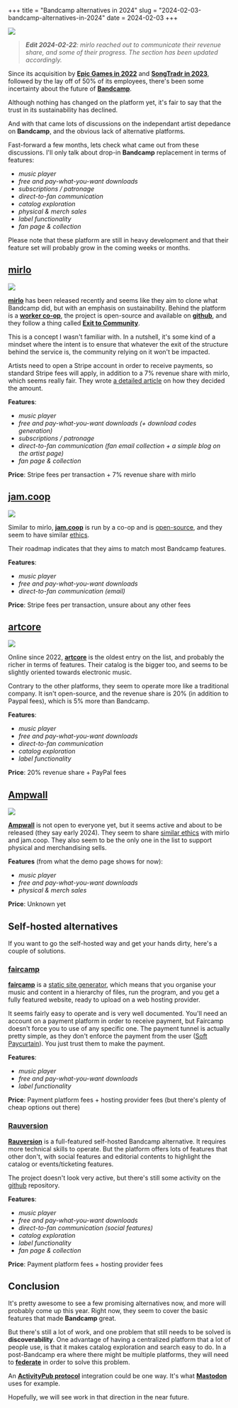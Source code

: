 +++
title = "Bandcamp alternatives in 2024"
slug = "2024-02-03-bandcamp-alternatives-in-2024"
date = 2024-02-03
+++

<img src="/images/20240203/bandcamp.png">


<section>

<blockquote>
	<em>
		<strong>Edit 2024-02-22</strong>: mirlo reached out to communicate their revenue share, and some of their progress. The section has been updated accordingly.
	</em>
</blockquote>

Since its acquisition by [**Epic Games in 2022**](https://blog.bandcamp.com/2022/03/02/bandcamp-is-joining-epic/) and [**SongTradr in 2023**](https://blog.bandcamp.com/2023/11/22/songtradr-acquires-bandcamp/), followed by the lay off of 50% of its employees, there's been some incertainty about the future of [**Bandcamp**](https://bandcamp.com/).

Although nothing has changed on the platform yet, it's fair to say that the trust in its sustainability has declined.

And with that came lots of discussions on the independant artist depedance on **Bandcamp**, and the obvious lack of alternative platforms.

Fast-forward a few months, lets check what came out from these discussions. I'll only talk about drop-in **Bandcamp** replacement in terms of features:
 - *music player*
 - *free and pay-what-you-want downloads*
 - *subscriptions / patronage*
 - *direct-to-fan communication*
 - *catalog exploration*
 - *physical & merch sales*
 - *label functionality*
 - *fan page & collection*

Please note that these platform are still in heavy development and that their feature set will probably grow in the coming weeks or months.

</section>

<section>

## [mirlo](https://mirlo.space/)

<img src="/images/20240203/mirlo.png">

[**mirlo**](https://mirlo.space/) has been released recently and seems like they aim to clone what Bandcamp did, but with an emphasis on sustainability. Behind the platform is a [**worker co-op**](https://en.wikipedia.org/wiki/Worker_cooperative), the project is open-source and available on [**github**](https://github.com/funmusicplace/mirlo/), and they follow a thing called [**Exit to Community**](https://blog.fracturedatlas.org/exit-to-community).

This is a concept I wasn't familiar with. In a nutshell, it's some kind of a mindset where the intent is to ensure that whatever the exit of the structure behind the service is, the community relying on it won't be impacted.

Artists need to open a Stripe account in order to receive payments, so standard Stripe fees will apply, in addition to a 7% revenue share with mirlo, which seems really fair. They wrote [a detailed article](https://mirlo.space/team/posts/16/) on how they decided the amount.

**Features**:
 - *music player*
 - *free and pay-what-you-want downloads (+ download codes generation)*
 - *subscriptions / patronage*
 - *direct-to-fan communication (fan email collection + a simple blog on the artist page)*
 - *fan page & collection*

**Price**: Stripe fees per transaction + 7% revenue share with mirlo

</section>
<section>

## [jam.coop](https://jam.coop)

<img src="/images/20240203/jamcoop.png">

Similar to mirlo, [**jam.coop**](https://jam.coop) is run by a co-op and is [open-source](https://github.com/freerange/jam-coop), and they seem to have similar [ethics](https://jam.coop/about).

Their roadmap indicates that they aims to match most Bandcamp features.

**Features**:
 - *music player*
 - *free and pay-what-you-want downloads*
 - *direct-to-fan communication (email)*

**Price**: Stripe fees per transaction, unsure about any other fees

</section>
<section>

## [artcore](https://artcore.com/)

<img src="/images/20240203/artcore.png">

Online since 2022, [**artcore**](https://artcore.com/) is the oldest entry on the list, and probably the richer in terms of features. Their catalog is the bigger too, and seems to be slightly oriented towards electronic music.

Contrary to the other platforms, they seem to operate more like a traditional company. It isn't open-source, and the revenue share is 20% (in addition to Paypal fees), which is 5% more than Bandcamp.

**Features**:
 - *music player*
 - *free and pay-what-you-want downloads*
 - *direct-to-fan communication*
 - *catalog exploration*
 - *label functionality*

**Price**: 20% revenue share + PayPal fees

</section>
<section>

## [Ampwall](https://ampwall.com/)

<img src="/images/20240203/ampwall.png">

[**Ampwall**](https://ampwall.com/) is not open to everyone yet, but it seems active and about to be released (they say early 2024). They seem to share [similar ethics](https://ampwall.com/#faq) with mirlo and jam.coop. They also seem to be the only one in the list to support physical and merchandising sells.

**Features** (from what the demo page shows for now):
 - *music player*
 - *free and pay-what-you-want downloads*
 - *physical & merch sales*

**Price**: Unknown yet

</section>
<section>

## Self-hosted alternatives

If you want to go the self-hosted way and get your hands dirty, here's a couple of solutions.

### [faircamp](https://simonrepp.com/faircamp/)

[**faircamp**](https://simonrepp.com/faircamp/) is a [static site generator](https://en.wikipedia.org/wiki/Static_site_generator), which means that you organise your music and content in a hierarchy of files, run the program, and you get a fully featured website, ready to upload on a web hosting provider.

It seems fairly easy to operate and is very well documented. You'll need an account on a payment platform in order to receive payment, but Faircamp doesn't force you to use of any specific one. The payment tunnel is actually pretty simple, as they don't enforce the payment from the user ([Soft Paycurtain](https://simonrepp.com/faircamp/manual/downloads.html)). You just trust them to make the payment.

**Features**:
 - *music player*
 - *free and pay-what-you-want downloads*
 - *label functionality*

**Price**: Payment platform fees + hosting provider fees (but there's plenty of cheap options out there)

### [Rauversion](https://rauversion.com/)

[**Rauversion**](https://rauversion.com/) is a full-featured self-hosted Bandcamp alternative. It requires more technical skills to operate. But the platform offers lots of features that other don't, with social features and editorial contents to highlight the catalog or events/ticketing features.

The project doesn't look very active, but there's still some activity on the [github](https://github.com/rauversion/rauversion-ror) repository.

**Features**:
 - *music player*
 - *free and pay-what-you-want downloads*
 - *direct-to-fan communication (social features)*
 - *catalog exploration*
 - *label functionality*
 - *fan page & collection*

**Price**: Payment platform fees + hosting provider fees

</section>
<section>

## Conclusion

It's pretty awesome to see a few promising alternatives now, and more will probably come up this year. Right now, they seem to cover the basic features that made **Bandcamp** great.

But there's still a lot of work, and one problem that still needs to be solved is **discoverability**. One advantage of having a centralized platform that a lot of people use, is that it makes catalog exploration and search easy to do. In a post-Bandcamp era where there might be multiple platforms, they will need to [**federate**](https://en.wikipedia.org/wiki/Federation_(information_technology)) in order to solve this problem.

An [**ActivityPub protocol**](https://en.wikipedia.org/wiki/ActivityPub) integration could be one way. It's what [**Mastodon**](https://joinmastodon.org) uses for example.

Hopefully, we will see work in that direction in the near future.